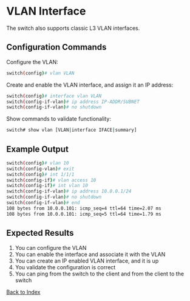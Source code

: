 # VLAN Interface 

The switch also supports classic L3 VLAN interfaces. 

## Configuration Commands

Configure the VLAN: 

```bash
switch(config)# vlan VLAN
```

Create and enable the VLAN interface, and assign it an IP address: 

```bash
switch(config)# interface vlan VLAN
switch(config-if-vlan)# ip address IP-ADDR/SUBNET
switch(config-if-vlan)# no shutdown
```

Show commands to validate functionality:  

```bash
switch# show vlan [VLAN|interface IFACE|summary]
```

## Example Output 

```bash
switch(config)# vlan 10
switch(config-vlan)# exit
switch(config)# int 1/1/1
switch(config-if)# vlan access 10
switch(config-if)# int vlan 10
switch(config-if-vlan)# ip address 10.0.0.1/24
switch(config-if-vlan)# no shutdown
switch(config-if-vlan)# end
108 bytes from 10.0.0.101: icmp_seq=4 ttl=64 time=2.07 ms
108 bytes from 10.0.0.101: icmp_seq=5 ttl=64 time=1.79 ms
```

## Expected Results 

1. You can configure the VLAN
2. You can enable the interface and associate it with the VLAN
3. You can create an IP enabled VLAN interface, and it is up
4. You validate the configuration is correct
5. You can ping from the switch to the client and from the client to the switch  

[Back to Index](index_aruba.md)